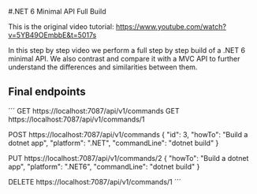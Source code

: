 #.NET 6 Minimal API Full Build

This is the original video tutorial: https://www.youtube.com/watch?v=5YB49OEmbbE&t=5017s

In this step by step video we perform a full step by step build of a .NET 6 minimal API. We also contrast and compare it with a MVC API to further understand the differences and similarities between them.

## Final endpoints

´´´
GET https://localhost:7087/api/v1/commands
GET https://localhost:7087/api/v1/commands/1

POST https://localhost:7087/api/v1/commands
{
    "id": 3,
    "howTo": "Build a dotnet app",
    "platform": ".NET",
    "commandLine": "dotnet build"
}

PUT https://localhost:7087/api/v1/commands/2
{
    "howTo": "Build a dotnet app",
    "platform": ".NET6",
    "commandLine": "dotnet build"
}

DELETE https://localhost:7087/api/v1/commands/1
´´´